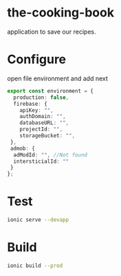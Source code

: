 # the-cooking-book

application to save our recipes.

# Configure

open file  environment and add next 

```ts
export const environment = {
  production: false,
  firebase: {
    apiKey: "",
    authDomain: "",
    databaseURL: "",
    projectId: "",
    storageBucket: "",
 },
 admob: {
  adModId: "", //Not found
  intersticialId: ""
 }
};
```

# Test

```bash
ionic serve --devapp
```

# Build

```bash
ionic build --prod
```